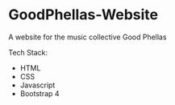 # GoodPhellas-Website
A website for the music collective Good Phellas

Tech Stack:
- HTML
- CSS
- Javascript
- Bootstrap 4

